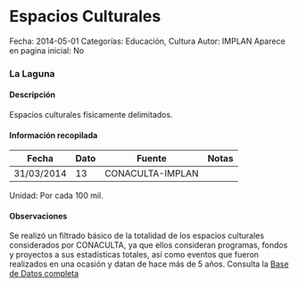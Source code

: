 Espacios Culturales
=====

Fecha: 2014-05-01
Categorías: Educación, Cultura
Autor: IMPLAN
Aparece en pagina inicial: No

### La Laguna

#### Descripción

Espacios culturales físicamente delimitados.

#### Información recopilada

<table class="table table-hover table-bordered matriz">
  <thead>
    <tr><th>Fecha</th><th>Dato</th><th>Fuente</th><th>Notas</th></tr>
  </thead>
  <tbody>
    <tr><td class="centrado">31/03/2014</td><td class="derecha">13</td><td>CONACULTA-IMPLAN</td><td></td></tr>
  </tbody>
</table>

Unidad: Por cada 100 mil.

#### Observaciones

Se realizó un filtrado básico de la totalidad de los espacios culturales considerados por CONACULTA, ya que ellos consideran programas, fondos y proyectos a sus estadísticas totales, así como eventos que fueron realizados en una ocasión y datan de hace más de 5 años. Consulta la [Base de Datos completa](http://www.sic.gob.mx)

